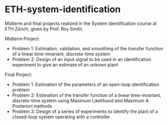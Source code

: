 # ETH-system-identification

Midterm and final projects realized in the System Identification course at ETH Zürich, given by Prof. Roy Smith.

Midterm Project:
- Problem 1: Estimation, validation, and smoothing of the transfer function of a linear time-invariant, discrete-time system
- Problem 2: Design of an input signal to be used in an identification experiment to give an estimate of an unkown plant

Final Project:
- Problem 1: Estimation of the parameters of an open-loop identification problem
- Problem 2: Estimation of the transfer function of a linear time-invariant, discrete-time system using Maximum Likelihood and Maximum A Posteriori methods
- Problem 3: Design of a series of experiments to identify the plant of a closed-loop system operating with a controller
